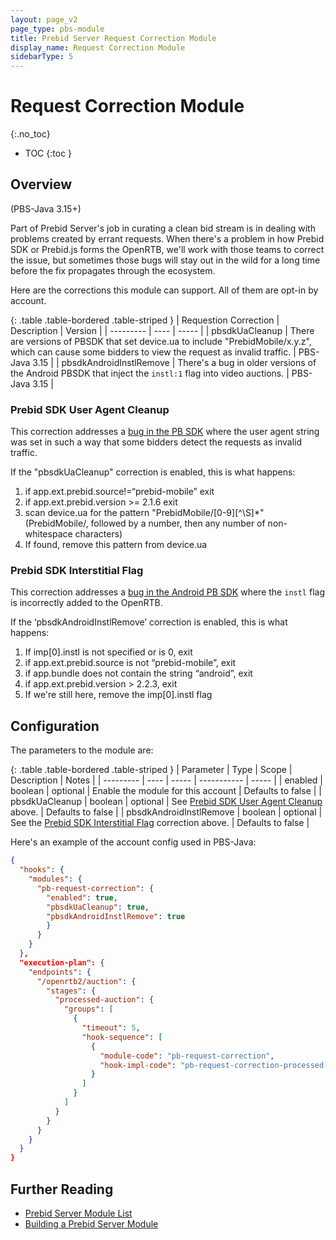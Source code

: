 ```yaml
---
layout: page_v2
page_type: pbs-module
title: Prebid Server Request Correction Module
display_name: Request Correction Module
sidebarType: 5
---
```


# Request Correction Module
{:.no_toc}

- TOC
{:toc }

## Overview

(PBS-Java 3.15+)

Part of Prebid Server's job in curating a clean bid stream is in dealing with problems created by errant requests.
When there's a problem in how Prebid SDK or Prebid.js forms the OpenRTB, we'll work with those teams to correct the issue, but
sometimes those bugs will stay out in the wild for a long time before the fix propagates through the ecosystem.

Here are the corrections this module can support. All of them are opt-in by account.

{: .table .table-bordered .table-striped }
| Requestion Correction | Description | Version |
| --------- | ---- | ----- |
| pbsdkUaCleanup | There are versions of PBSDK that set device.ua to include "PrebidMobile/x.y.z", which can cause some bidders to view the request as invalid traffic. | PBS-Java 3.15 |
| pbsdkAndroidInstlRemove | There's a bug in older versions of the Android PBSDK that inject the `instl:1` flag into video auctions. | PBS-Java 3.15 |

### Prebid SDK User Agent Cleanup

This correction addresses a [bug in the PB SDK](https://github.com/prebid/prebid-mobile-ios/issues/932) where the user agent string was set in such a way that some bidders detect the requests as invalid traffic.

If the "pbsdkUaCleanup" correction is enabled, this is what happens:

1. if app.ext.prebid.source!=“prebid-mobile” exit
1. if app.ext.prebid.version >= 2.1.6 exit
1. scan device.ua for the pattern "PrebidMobile/[0-9][^\S]*" (PrebidMobile/, followed by a number, then any number of non-whitespace characters)
1. If found, remove this pattern from device.ua

### Prebid SDK Interstitial Flag

This correction addresses a [bug in the Android PB SDK](https://github.com/prebid/prebid-mobile-android/issues/757) where the `instl` flag is incorrectly added to the OpenRTB.

If the ‘pbsdkAndroidInstlRemove’ correction is enabled, this is what happens:

1. If imp[0].instl is not specified or is 0, exit
1. if app.ext.prebid.source is not “prebid-mobile”, exit
1. if app.bundle does not contain the string “android”, exit
1. if app.ext.prebid.version > 2.2.3, exit
1. If we're still here, remove the imp[0].instl flag

## Configuration

The parameters to the module are:

{: .table .table-bordered .table-striped }
| Parameter | Type | Scope | Description | Notes |
| --------- | ---- | ----- | ----------- | ----- |
| enabled | boolean | optional | Enable the module for this account | Defaults to false |
| pbsdkUaCleanup | boolean | optional | See [Prebid SDK User Agent Cleanup](#Prebid-SDK-User-Agent-Cleanup) above. | Defaults to false |
| pbsdkAndroidInstlRemove | boolean | optional | See the [Prebid SDK Interstitial Flag](#Prebid-SDK-Interstitial-Flag) correction above. | Defaults to false |

Here's an example of the account config used in PBS-Java:

```json
{
  "hooks": {
    "modules": {
      "pb-request-correction": {
        "enabled": true,
        "pbsdkUaCleanup": true,
        "pbsdkAndroidInstlRemove": true
        }
      }
    }
  },
  "execution-plan": {
    "endpoints": {
      "/openrtb2/auction": {
        "stages": {
          "processed-auction": {
            "groups": [
              {
                "timeout": 5,
                "hook-sequence": [
                  {
                    "module-code": "pb-request-correction",
                    "hook-impl-code": "pb-request-correction-processed-auction"
                  }
                ]
              }
            ]
          }
        }
      }
    }
  }
}
```

## Further Reading

- [Prebid Server Module List](/prebid-server/pbs-modules/index.html)
- [Building a Prebid Server Module](/prebid-server/developers/add-a-module.html)
